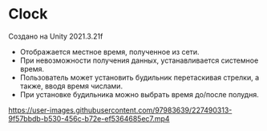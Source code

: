 # Clock
Создано на Unity 2021.3.21f

- Отображается местное время, полученное из сети.
- При невозможности получения данных, устанавливается системное время.
- Пользователь может установить будильник перетаскивая стрелки, а также, вводя время числами.
- При установке будильника можно выбрать время до/после полудня.

https://user-images.githubusercontent.com/97983639/227490313-9f57bbdb-b530-456c-b72e-ef5364685ec7.mp4
